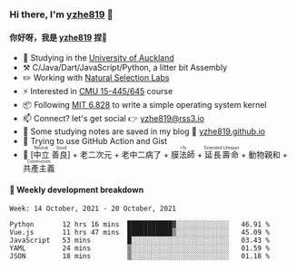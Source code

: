 ### Hi there, I'm [yzhe819](https://github.com/yzhe819) 👋

#### 你好呀，我是 [yzhe819](https://github.com/yzhe819) 捏👋

- 📖 Studying in the [University of Auckland](https://www.auckland.ac.nz/en.html)
- :hammer_and_pick: C/Java/Dart/JavaScript/Python, a litter bit Assembly
- :pencil2: Working with [Natural Selection Labs](https://github.com/NaturalSelectionLabs)
- ⚡ Interested in [CMU 15-445/645](https://15445.courses.cs.cmu.edu/fall2020/) course
- 📦 Following [MIT 6.828](https://pdos.csail.mit.edu/6.828/2018/overview.html) to write a simple operating system kernel
- 📫 Connect? let's get social 👉 yzhe819@rss3.io
- :scroll: Some studying notes are saved in my blog :space_invader: [yzhe819.github.io](https://yzhe819.github.io/)
- 🌟 Trying to use GitHub Action and Gist
- 🔑 <ruby>[中立 善良]<rp>（</rp><rt>Neutral Good</rt><rp>）</rp></ruby> + 老二次元 + 老中二病了 + <ruby>膜法師<rp>（</rp><rt>+1s</rt><rp>）</rp></ruby> + <ruby>延長壽命<rp>（</rp><rt>Extended Lifespan</rt><rp>）</rp></ruby> + 動物親和 + <ruby>共產主義<rp>（</rp><rt>Communism</rt><rp>）</rp></ruby>



#### 📝 Weekly development breakdown

<!--START_SECTION:waka-->
```text
Week: 14 October, 2021 - 20 October, 2021

Python       12 hrs 16 mins  ███████████▓░░░░░░░░░░░░░   46.91 % 
Vue.js       11 hrs 47 mins  ███████████▒░░░░░░░░░░░░░   45.09 % 
JavaScript   53 mins         █░░░░░░░░░░░░░░░░░░░░░░░░   03.43 % 
YAML         24 mins         ▒░░░░░░░░░░░░░░░░░░░░░░░░   01.59 % 
JSON         18 mins         ▒░░░░░░░░░░░░░░░░░░░░░░░░   01.18 % 
```
<!--END_SECTION:waka-->



